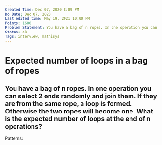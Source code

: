 ```yaml
---
Created Time: Dec 07, 2020 8:09 PM
Do Date: Dec 07, 2020
Last edited time: May 19, 2021 10:00 PM
Points: 1600
Problem Statement: You have a bag of n ropes. In one operation you can select 2 ends randomly and join them. If they are from the same rope, a loop is formed. Otherwise the two ropes will become one. What is the expected number of loops at the end of n operations?
Status: ok
Tags: interview, mathisys
---
```


# Expected number of loops in a bag of ropes

You have a bag of n ropes. In one operation you can select 2 ends randomly and join them. If they are from the same rope, a loop is formed. Otherwise the two ropes will become one. What is the expected number of loops at the end of n operations?
---
Patterns: 
